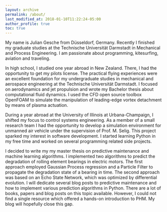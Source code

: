 ```yaml
---
layout: archive
permalink: /about/
last_modified_at: 2018-01-10T11:22:24-05:00
author_profile: true
toc: true
---
```


My name is Julian Gesche from Düsseldorf, Germany. Recently I finished my graduate studies at the Technische Universität Darmstadt in Mechanical and Process Engineering. I am passionate about programming, kitesurfing, aviation and traveling.

In high school, I studied one year abroad in New Zealand. There, I had the opportunity to get my pilots license. The practical flying experiences were an excellent foundation for my undergraduate studies in mechanical and aerospace engineering at the Technische Universität Darmstadt. I focused on aerodynamics and jet propulsion and wrote my Bachelor thesis about computational fluid dynamics. I used the CFD open source toolbox OpenFOAM to simulate the manipulation of leading-edge vortex detachment by means of plasma actuation.

 During a year abroad at the University of Illinois at Urbana-Champaign, I shifted my focus to control systems engineering. As a member of a small research team I had the opportunity to develop  a simulation environment for unmanned air vehicle under the supervision of Prof. M. Selig. This project sparked my interest in software development.  I started learning Python in my free time and worked on several programming related side projects.


 I decided to write my my master thesis on predictive maintenance and machine learning algorithms. I implemented two algorithms to predict the degradation of rolling element bearings in electric motors. The first approach employed Gaussian Process regression and a Particle Filter to propagate the degradation state of a bearing in time. The second approach was based on an Echo State Network, which was optimized by differential evolution.
I will dedicate several blog posts to predictive maintenance and how to implement various prediction algorithms in Python. There are a lot of books, papers and blog posts on this topic available. However, I could not find a single resource which offered a hands-on introduction to PHM. My blog will hopefully close this gap.

